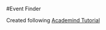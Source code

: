 #Event Finder

Created following [Academind Tutorial](https://www.udemy.com/course/nextjs-react-the-complete-guide/?couponCode=D_0323)